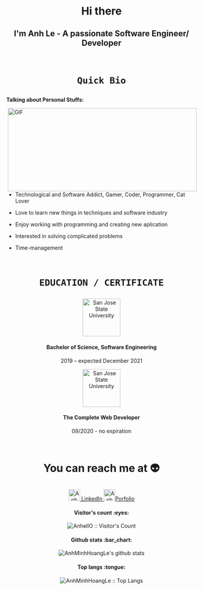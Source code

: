 ## <h1 align="center"> Hi there </h1>
<h2 align="center">I'm Anh Le - A passionate Software Engineer/ Developer</h2> 

<br/> 

# <p align='center' > `Quick Bio` </p> 

**Talking about Personal Stuffs:**

<img align="right" alt="GIF" src="https://64.media.tumblr.com/4e278d2218eb8a3b7cfbdfe45ee55ca4/06fcc2d4a32d70da-45/s1280x1920/84a46905c9f407a72d769baf81c8253617d9f6e3.gif" width="500" height="220" />

-   Technological and Software Addict, Gamer, Coder, Programmer, Cat Lover

-  Love to learn new things in techniques and software industry

-  Enjoy working with programming and creating new aplication
-  Interested in solving complicated problems
-  Time-management

<br/> 

# <p align='center' > `EDUCATION / CERTIFICATE` </p> 
<p align="center"><img src='https://logos-download.com/wp-content/uploads/2019/06/San_Jose_State_University_Logo.png' alt='San Jose State University' height="100" width="100"></p>

#### <p align="center"> Bachelor of Science, Software Engineering  </p>
 <p align="center">2019 – expected December 2021</p>
  <p align="center"><img src='https://virtualspeech.com/img/learn/udemy_icon.png' alt='San Jose State University' height="100" width="100"></p>

#### <p align="center">The Complete Web Developer</p>
<p align="center"> 09/2020 - no expiration </p>

<br />

# <p align="center"> You can reach me at :alien: </p>

<p align="center">
  <a href="https://www.linkedin.com/in/anh-le-69m98/">
    <img src="https://www.vectorlogo.zone/logos/linkedin/linkedin-icon.svg" alt="Anh Le's LinkedIn Profile" height="30" width="30">
    LinkedIn
  </a>
  <a href="https://anhminhhoangle.github.io/porfo-al/">
  <img src='https://www.flaticon.com/svg/static/icons/svg/3165/3165583.svg'/ height="30" width="30"  alt="Anh Le's  portfolio">Porfolio</a>
</p>
<h4 align="center">Visitor's count :eyes:</h4> 
<p align="center"><img src="https://profile-counter.glitch.me/{AnhMinhHoangLe}/count.svg" alt="AnhellO :: Visitor's Count" /></p>
<h4 align="center">Github stats :bar_chart:</h4>
<p align= "center" > <img align="center" src="https://github-readme-stats.anuraghazra1.vercel.app/api?username=AnhMinhHoangLe&show_icons=true&include_all_commits=true&theme=material-palenight" alt="AnhMinhHoangLe's github stats" />
  
<h4 align="center">Top langs :tongue:</h4>
<p align="center"><img src="https://github-readme-stats.vercel.app/api/top-langs/?username=AnhMinhHoangLe&langs_count=10&theme=material-palenight&layout=compact" alt="AnhMinhHoangLe :: Top Langs" /></p>
